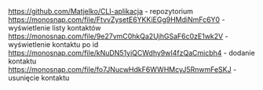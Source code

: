 https://github.com/Matjelko/CLI-aplikacja - repozytorium
https://monosnap.com/file/FtvvZysetE6YKKiEGg9HMdiNmFc6Y0 - wyświetlenie listy kontaktów
https://monosnap.com/file/9e27vmC0hkQa2UjhGSaF6c0zE1wk2V - wyświetlenie kontaktu po id
https://monosnap.com/file/kNuDN51yiQCWdhy9wI4fzQaCmicbh4 - dodanie kontaktu
https://monosnap.com/file/fo7JNucwHdkF6WWHMcyJ5RnwmFeSKJ - usunięcie kontaktu
